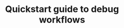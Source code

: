 ﻿---
title: "Quickstart guide to debug workflows"
toc: true
tag: developers
category: "Workflow"
---
 